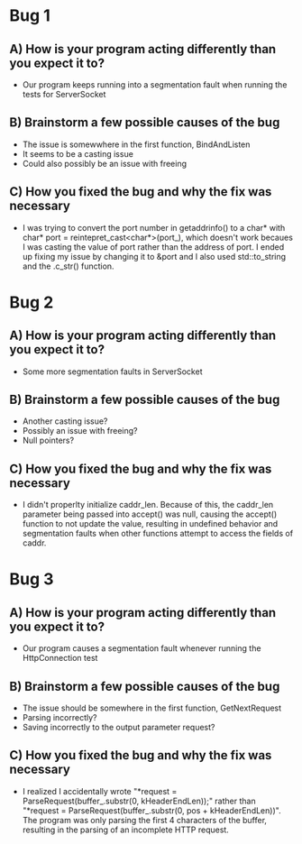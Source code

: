 # Bug 1

## A) How is your program acting differently than you expect it to?
- Our program keeps running into a segmentation fault when running the tests for ServerSocket

## B) Brainstorm a few possible causes of the bug
- The issue is somewwhere in the first function, BindAndListen
- It seems to be a casting issue 
- Could also possibly be an issue with freeing 

## C) How you fixed the bug and why the fix was necessary
- I was trying to convert the port number in getaddrinfo() to a char* with char* port = reintepret_cast<char*>(port_), which doesn't work becaues I was casting the value of port rather than the address of port. I ended up fixing my issue by changing it to &port and I also used std::to_string and the .c_str() function. 


# Bug 2

## A) How is your program acting differently than you expect it to?
- Some more segmentation faults in ServerSocket

## B) Brainstorm a few possible causes of the bug
- Another casting issue?
- Possibly an issue with freeing?
- Null pointers?

## C) How you fixed the bug and why the fix was necessary
- I didn't properlty initialize caddr_len. Because of this, the caddr_len parameter being passed into accept() was null, causing the accept() function to not update the value, resulting in undefined behavior and segmentation faults when other functions attempt to access the fields of caddr. 


# Bug 3

## A) How is your program acting differently than you expect it to?
- Our program causes a segmentation fault whenever running the HttpConnection test

## B) Brainstorm a few possible causes of the bug
- The issue should be somewhere in the first function, GetNextRequest 
- Parsing incorrectly?
- Saving incorrectly to the output parameter request?

## C) How you fixed the bug and why the fix was necessary
- I realized I accidentally wrote "*request = ParseRequest(buffer_.substr(0, kHeaderEndLen));" rather than "*request = ParseRequest(buffer_.substr(0, pos + kHeaderEndLen))". The program was only parsing the first 4 characters of the buffer, resulting in the parsing of an incomplete HTTP request.
